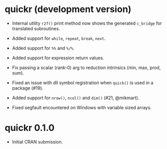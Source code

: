 # quickr (development version)

- Internal utility `r2f()` print method now shows the generated `c_bridge` 
  for translated subroutines.

- Added support for `while`, `repeat`, `break`, `next`.

- Added support for `%%` and `%/%`.

- Added support for expression return values.

- Fix passing a scalar (rank-0) arg to reduction intrinsics
  (min, max, prod, sum).

- Fixed an issue with dll symbol registration when
  `quick()` is used in a package (#19).

- Added support for `nrow()`, `ncol()` and `dim()` (#21, @mikmart).

- Fixed segfault encountered on Windows with variable sized arrays.

# quickr 0.1.0

* Initial CRAN submission.
